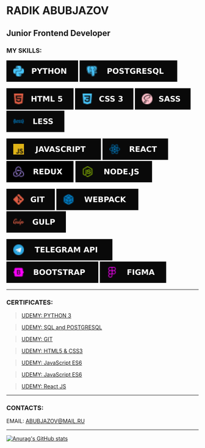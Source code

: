 # RADIK ABUBJAZOV

## Junior Frontend Developer

### MY SKILLS: 

![PYTHON 3](icons/Python.svg) ![POSTGTRESQL](icons/Postgresql.svg)  

![HTML](icons/HTML5.svg) ![CSS](icons/CSS3.svg) ![SASS](icons/SASS.svg) ![LESS](icons/Less.svg) 

![JAVASCRIPT](icons/JavaScript.svg) ![REACT](icons/React.svg) ![REDUX](icons/REDUX.svg) ![NODEJS](icons/Node.svg) 

![GIT](icons/GIT.svg) ![WEBPACK](icons/Webpack.svg) ![GULP](icons/Gulp.svg) 

![TELEGRAM API](icons/TelegramAPI.svg) ![BOOTSTRAP](icons/BOOTSTRAP.svg) ![FIGMA](icons/Figma.svg)
___

### CERTIFICATES:

>[UDEMY: PYTHON 3](https://www.udemy.com/certificate/UC-5d544e83-3130-42df-9857-1eb0be7f2ded/)<br/>

>[UDEMY: SQL and POSTGRESQL](https://www.udemy.com/certificate/UC-3fe34770-dab3-4771-ad1d-cb7b75b31871/)<br/>

>[UDEMY: GIT](https://www.udemy.com/certificate/UC-aa5f9c4d-6dc1-484f-8371-c42fe82c1ace/)<br/>

>[UDEMY: HTML5 & CSS3](https://www.udemy.com/certificate/UC-38b56ec8-76d7-405f-bed0-a0cfb2029076/)<br/>

>[UDEMY: JavaScript ES6](https://www.udemy.com/certificate/UC-6aa811df-274c-46be-9fbb-78652ff50aa9/)<br/>

>[UDEMY: JavaScript ES6](https://www.udemy.com/certificate/UC-0612fb88-13f2-484c-92d5-007facf04595/)<br/>

>[UDEMY: React JS](https://www.udemy.com/certificate/UC-4e5d6ac3-d3f2-45af-9330-0c2415fccd7c/)<br/>

___

### CONTACTS:

EMAIL: ABUBJAZOV@MAIL.RU
___
[![Anurag's GitHub stats](https://github-readme-stats.vercel.app/api?username=abubjazov&show_icons=true&theme=dark)](https://github.com/anuraghazra/github-readme-stats)
